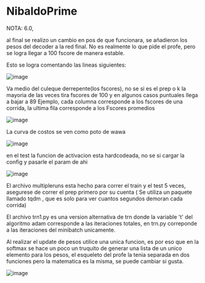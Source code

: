 # NibaldoPrime

NOTA: 6.0,

al final se realizo un cambio en pos de que funcionara, se añadieron los pesos del decoder a la red final. No es realmente lo que pide el profe, pero se logra llegar a 100 fscore de manera estable.

Esto se logra comentando las lineas siguientes:

![image](https://github.com/BenjaminAleRamosT/NibaldoPrime3/assets/81858128/3cddcf03-2f1b-474f-bc2d-8cb138c13f40)



Va medio del culeque derrepente(los fscores), no se si es el prep o k
la mayoria de las veces tira fscores de 100 y en algunos casos puntuales llega a bajar a 89
Ejemplo, cada columna corresponde a los fscores de una corrida, la ultima fila corresponde a los Fscores promedios

![image](https://github.com/BenjaminAleRamosT/NibaldoPrime3/assets/81858128/073c3b4e-51f8-4796-9ab0-92999bcddbc3)

La curva de costos se ven como poto de wawa

![image](https://github.com/BenjaminAleRamosT/NibaldoPrime3/assets/81858128/a822d92c-7484-4e06-a650-694b03860581)

en el test la funcion de activacion esta hardcodeada, no se si cargar la config y pasarle el param de ahi

![image](https://github.com/BenjaminAleRamosT/NibaldoPrime3/assets/81858128/40bfde8c-4f91-438e-87d6-e62a782ac6ec)

El archivo multipleruns esta hecho para correr el train y el test 5 veces, asegurese de correr el prep primero por su cuenta ( Se utiliza un paquete llamado tqdm , que es solo para ver cuantos segundos demoran cada corrida)

El archivo trn1.py es una version alternativa de trn donde la variable 't' del algoritmo adam corresponde a las iteraciones totales, en trn.py correponde a las iteraciones del minibatch unicamente.

Al realizar el update de pesos utilice una unica funcion, es por eso que en la softmax se hace un poco un truquito de generar una lista de un unico elemento para los pesos, el esqueleto del profe la tenia separada en dos funciones pero la matematica es la misma, se puede cambiar si gusta.

![image](https://github.com/BenjaminAleRamosT/NibaldoPrime3/assets/81858128/176ae5e0-44cc-43c1-9200-493e1e5f74fa)

